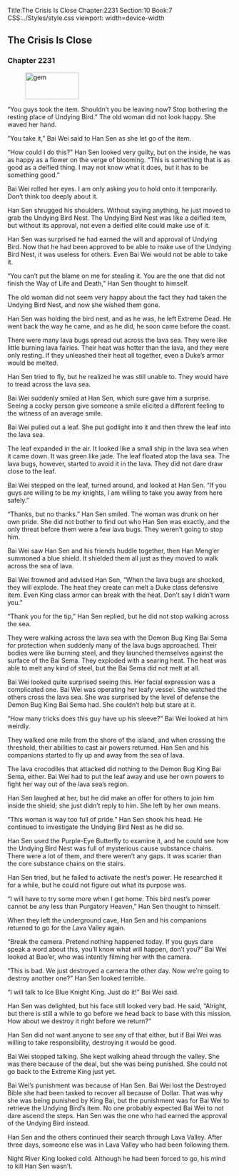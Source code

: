Title:The Crisis Is Close 
Chapter:2231 
Section:10 
Book:7 
CSS:../Styles/style.css 
viewport: width=device-width
  
## The Crisis Is Close
### Chapter 2231
  
<figure>
	<img src="../Images/gem.gif" alt="gem" id="gem" width="120" height="60" />
</figure>
  

  
“You guys took the item. Shouldn’t you be leaving now? Stop bothering the resting place of Undying Bird.” The old woman did not look happy. She waved her hand.

“You take it,” Bai Wei said to Han Sen as she let go of the item.

“How could I do this?” Han Sen looked very guilty, but on the inside, he was as happy as a flower on the verge of blooming. “This is something that is as good as a deified thing. I may not know what it does, but it has to be something good.”

Bai Wei rolled her eyes. I am only asking you to hold onto it temporarily. Don’t think too deeply about it.

Han Sen shrugged his shoulders. Without saying anything, he just moved to grab the Undying Bird Nest. The Undying Bird Nest was like a deified item, but without its approval, not even a deified elite could make use of it.

Han Sen was surprised he had earned the will and approval of Undying Bird. Now that he had been approved to be able to make use of the Undying Bird Nest, it was useless for others. Even Bai Wei would not be able to take it.

“You can’t put the blame on me for stealing it. You are the one that did not finish the Way of Life and Death,” Han Sen thought to himself.

The old woman did not seem very happy about the fact they had taken the Undying Bird Nest, and now she wished them gone.

Han Sen was holding the bird nest, and as he was, he left Extreme Dead. He went back the way he came, and as he did, he soon came before the coast.

There were many lava bugs spread out across the lava sea. They were like little burning lava fairies. Their heat was hotter than the lava, and they were only resting. If they unleashed their heat all together, even a Duke’s armor would be melted.

Han Sen tried to fly, but he realized he was still unable to. They would have to tread across the lava sea.

Bai Wei suddenly smiled at Han Sen, which sure gave him a surprise. Seeing a cocky person give someone a smile elicited a different feeling to the witness of an average smile.

Bai Wei pulled out a leaf. She put godlight into it and then threw the leaf into the lava sea.

The leaf expanded in the air. It looked like a small ship in the lava sea when it came down. It was green like jade. The leaf floated atop the lava sea. The lava bugs, however, started to avoid it in the lava. They did not dare draw close to the leaf.

Bai Wei stepped on the leaf, turned around, and looked at Han Sen. “If you guys are willing to be my knights, I am willing to take you away from here safely.”

“Thanks, but no thanks.” Han Sen smiled. The woman was drunk on her own pride. She did not bother to find out who Han Sen was exactly, and the only threat before them were a few lava bugs. They weren’t going to stop him.

Bai Wei saw Han Sen and his friends huddle together, then Han Meng’er summoned a blue shield. It shielded them all just as they moved to walk across the sea of lava.

Bai Wei frowned and advised Han Sen, “When the lava bugs are shocked, they will explode. The heat they create can melt a Duke class defensive item. Even King class armor can break with the heat. Don’t say I didn’t warn you.”

“Thank you for the tip,” Han Sen replied, but he did not stop walking across the sea.

They were walking across the lava sea with the Demon Bug King Bai Sema for protection when suddenly many of the lava bugs approached. Their bodies were like burning steel, and they launched themselves against the surface of the Bai Sema. They exploded with a searing heat. The heat was able to melt any kind of steel, but the Bai Sema did not melt at all.

Bai Wei looked quite surprised seeing this. Her facial expression was a complicated one. Bai Wei was operating her leafy vessel. She watched the others cross the lava sea. She was surprised by the level of defense the Demon Bug King Bai Sema had. She couldn’t help but stare at it.

“How many tricks does this guy have up his sleeve?” Bai Wei looked at him weirdly.

They walked one mile from the shore of the island, and when crossing the threshold, their abilities to cast air powers returned. Han Sen and his companions started to fly up and away from the sea of lava.

The lava crocodiles that attacked did nothing to the Demon Bug King Bai Sema, either. Bai Wei had to put the leaf away and use her own powers to fight her way out of the lava sea’s region.

Han Sen laughed at her, but he did make an offer for others to join him inside the shield; she just didn’t reply to him. She left by her own means.

“This woman is way too full of pride.” Han Sen shook his head. He continued to investigate the Undying Bird Nest as he did so.

Han Sen used the Purple-Eye Butterfly to examine it, and he could see how the Undying Bird Nest was full of mysterious cause substance chains. There were a lot of them, and there weren’t any gaps. It was scarier than the core substance chains on the stairs.

Han Sen tried, but he failed to activate the nest’s power. He researched it for a while, but he could not figure out what its purpose was.

“I will have to try some more when I get home. This bird nest’s power cannot be any less than Purgatory Heaven,” Han Sen thought to himself.

When they left the underground cave, Han Sen and his companions returned to go for the Lava Valley again.

“Break the camera. Pretend nothing happened today. If you guys dare speak a word about this, you’ll know what will happen, don’t you?” Bai Wei looked at Bao’er, who was intently filming her with the camera.

“This is bad. We just destroyed a camera the other day. Now we’re going to destroy another one?” Han Sen looked terrible.

“I will talk to Ice Blue Knight King. Just do it!” Bai Wei said.

Han Sen was delighted, but his face still looked very bad. He said, “Alright, but there is still a while to go before we head back to base with this mission. How about we destroy it right before we return?”

Han Sen did not want anyone to see any of that either, but if Bai Wei was willing to take responsibility, destroying it would be good.

Bai Wei stopped talking. She kept walking ahead through the valley. She was there because of the deal, but she was being punished. She could not go back to the Extreme King just yet.

Bai Wei’s punishment was because of Han Sen. Bai Wei lost the Destroyed Bible she had been tasked to recover all because of Dollar. That was why she was being punished by King Bai, but the punishment was for Bai Wei to retrieve the Undying Bird’s item. No one probably expected Bai Wei to not dare ascend the steps. Han Sen was the one who had earned the approval of the Undying Bird instead.

Han Sen and the others continued their search through Lava Valley. After three days, someone else was in Lava Valley who had been following them.

Night River King looked cold. Although he had been forced to go, his mind to kill Han Sen wasn’t.